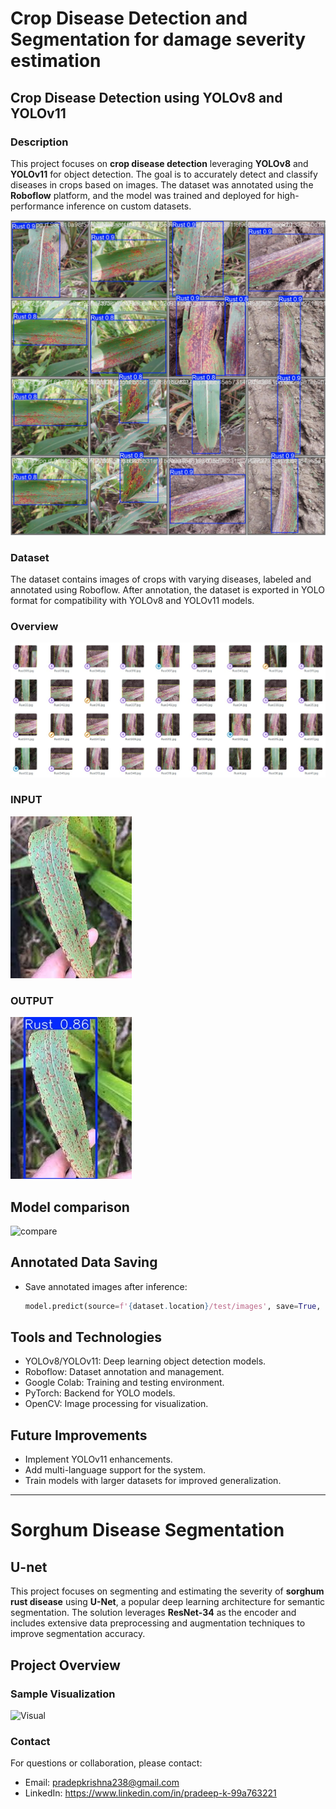 # Crop Disease Detection and Segmentation for damage severity estimation

## Crop Disease Detection using YOLOv8 and YOLOv11
### Description
This project focuses on **crop disease detection** leveraging **YOLOv8** and **YOLOv11** for object detection. The goal is to accurately detect and classify diseases in crops based on images. The dataset was annotated using the **Roboflow** platform, and the model was trained and deployed for high-performance inference on custom datasets.

![](https://github.com/fenicXs/Crop-Disease-Detection-system/blob/386f4dc02ee16484932c79bf22a654d36f582070/predict.jpg)

### Dataset
The dataset contains images of crops with varying diseases, labeled and annotated using Roboflow. After annotation, the dataset is exported in YOLO format for compatibility with YOLOv8 and YOLOv11 models.

### Overview
![Overview](https://github.com/fenicXs/Crop-Disease-Detection-system/blob/db5c54086c6dde7a234f4d936e92eac236da5997/dataset%20overview.jpg)
  
  ### INPUT
  ![Input](https://github.com/fenicXs/Crop-Disease-Detection-system/blob/db5c54086c6dde7a234f4d936e92eac236da5997/input.jpg)
  
  ### OUTPUT
  ![Output](https://github.com/fenicXs/Crop-Disease-Detection-system/blob/db5c54086c6dde7a234f4d936e92eac236da5997/output.jpg)

## Model comparison
![compare](https://github.com/fenicXs/Sorghum-Crop-Disease-Detection-and-Segmentation-system-for-damage-severity-estimation/blob/10cb716774f34c9e12fd2cfbde78688827c15da6/v8%20vs%20v11%20graph.png)

## Annotated Data Saving
- Save annotated images after inference:
  ```python
  model.predict(source=f'{dataset.location}/test/images', save=True, imgsz=800, conf=0.25)

## Tools and Technologies
  - YOLOv8/YOLOv11: Deep learning object detection models.
  - Roboflow: Dataset annotation and management.
  - Google Colab: Training and testing environment.
  - PyTorch: Backend for YOLO models.
  - OpenCV: Image processing for visualization.

## Future Improvements
  - Implement YOLOv11 enhancements.
  - Add multi-language support for the system.
  - Train models with larger datasets for improved generalization.
---
# **Sorghum Disease Segmentation**

## **U-net**
This project focuses on segmenting and estimating the severity of **sorghum rust disease** using **U-Net**, a popular deep learning architecture for semantic segmentation. The solution leverages **ResNet-34** as the encoder and includes extensive data preprocessing and augmentation techniques to improve segmentation accuracy.

## **Project Overview**

### **Sample Visualization**
![Visual](https://github.com/fenicXs/Sorghum-Crop-Disease-Detection-and-Segmentation-system-for-damage-severity-estimation/blob/cc4be6ad4887beb2a6f44d3e438ebffbfe5cf8c7/Train%20result.png)


### Contact
For questions or collaboration, please contact:
  - Email: pradepkrishna238@gmail.com
  - LinkedIn: https://www.linkedin.com/in/pradeep-k-99a763221
